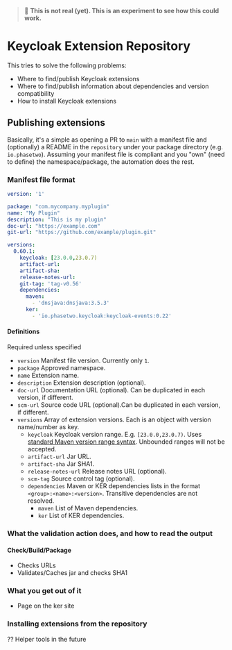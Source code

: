 > :bug: **This is not real (yet). This is an experiment to see how this could work.**

# Keycloak Extension Repository

This tries to solve the following problems:
- Where to find/publish Keycloak extensions
- Where to find/publish information about dependencies and version compatibility
- How to install Keycloak extensions

## Publishing extensions

Basically, it's a simple as opening a PR to `main` with a manifest file and (optionally) a README in the `repository` under your package directory (e.g. `io.phasetwo`). Assuming your manifest file is compliant and you "own" (need to define) the namespace/package, the automation does the rest.

### Manifest file format

```yaml
version: '1'

package: "com.mycompany.myplugin"
name: "My Plugin"
description: "This is my plugin"
doc-url: "https://example.com"
git-url: "https://github.com/example/plugin.git"

versions:
  0.60.1:
    keycloak: [23.0.0,23.0.7)
    artifact-url: 
    artifact-sha: 
    release-notes-url:
    git-tag: 'tag-v0.56'
    dependencies: 
      maven: 
        - 'dnsjava:dnsjava:3.5.3'
      ker:
        - 'io.phasetwo.keycloak:keycloak-events:0.22'
```

#### Definitions

Required unless specified

- `version` Manifest file version. Currently only `1`.
- `package` Approved namespace.
- `name` Extension name.
- `description` Extension description (optional).
- `doc-url` Documentation URL (optional). Can be duplicated in each version, if different.
- `scm-url` Source code URL (optional).Can be duplicated in each version, if different.
- `versions` Array of extension versions. Each is an object with version name/number as key.
  - `keycloak` Keycloak version range. E.g. `[23.0.0,23.0.7)`. Uses [standard Maven version range syntax](https://cwiki.apache.org/confluence/display/MAVENOLD/Dependency+Mediation+and+Conflict+Resolution#DependencyMediationandConflictResolution-DependencyVersionRanges). Unbounded ranges will not be accepted.
  - `artifact-url` Jar URL.
  - `artifact-sha` Jar SHA1.
  - `release-notes-url` Release notes URL (optional).
  - `scm-tag` Source control tag (optional).
  - `dependencies` Maven or KER dependencies lists in the format `<group>:<name>:<version>`. Transitive dependencies are not resolved.
    - `maven` List of Maven dependencies.
    - `ker` List of KER dependencies.


### What the validation action does, and how to read the output

#### Check/Build/Package

- Checks URLs
- Validates/Caches jar and checks SHA1

### What you get out of it

- Page on the ker site

### Installing extensions from the repository

?? Helper tools in the future
